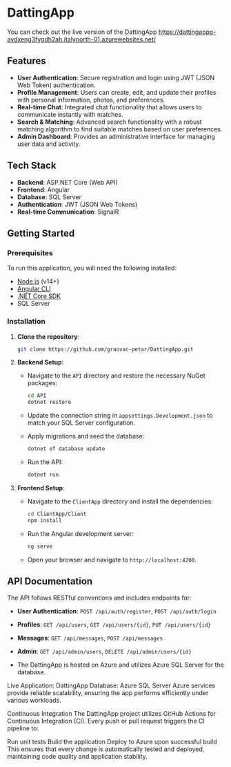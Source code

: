 # DattingApp

You can check out the live version of the DattingApp https://dattingappp-avdxeng3fygdh2ah.italynorth-01.azurewebsites.net/

## Features

- **User Authentication**: Secure registration and login using JWT (JSON Web Token) authentication.
- **Profile Management**: Users can create, edit, and update their profiles with personal information, photos, and preferences.
- **Real-time Chat**: Integrated chat functionality that allows users to communicate instantly with matches.
- **Search & Matching**: Advanced search functionality with a robust matching algorithm to find suitable matches based on user preferences.
- **Admin Dashboard**: Provides an administrative interface for managing user data and activity.

## Tech Stack

- **Backend**: ASP.NET Core (Web API)
- **Frontend**: Angular
- **Database**: SQL Server
- **Authentication**: JWT (JSON Web Tokens)
- **Real-time Communication**: SignalR

## Getting Started

### Prerequisites

To run this application, you will need the following installed:

- [Node.js](https://nodejs.org/) (v14+)
- [Angular CLI](https://angular.io/cli)
- [.NET Core SDK](https://dotnet.microsoft.com/download)
- SQL Server

### Installation

1. **Clone the repository**:

    ```bash
    git clone https://github.com/graovac-petar/DattingApp.git
    ```

2. **Backend Setup**:

    - Navigate to the `API` directory and restore the necessary NuGet packages:

      ```bash
      cd API
      dotnet restore
      ```

    - Update the connection string in `appsettings.Development.json` to match your SQL Server configuration.

    - Apply migrations and seed the database:

      ```bash
      dotnet ef database update
      ```

    - Run the API:

      ```bash
      dotnet run
      ```

3. **Frontend Setup**:

    - Navigate to the `ClientApp` directory and install the dependencies:

      ```bash
      cd ClientApp/Client
      npm install
      ```

    - Run the Angular development server:

      ```bash
      ng serve
      ```

    - Open your browser and navigate to `http://localhost:4200`.


## API Documentation

The API follows RESTful conventions and includes endpoints for:

- **User Authentication**: `POST /api/auth/register`, `POST /api/auth/login`
- **Profiles**: `GET /api/users`, `GET /api/users/{id}`, `PUT /api/users/{id}`
- **Messages**: `GET /api/messages`, `POST /api/messages`
- **Admin**: `GET /api/admin/users`, `DELETE /api/admin/users/{id}`

- The DattingApp is hosted on Azure and utilizes Azure SQL Server for the database.

Live Application: DattingApp
Database: Azure SQL Server
Azure services provide reliable scalability, ensuring the app performs efficiently under various workloads.

Continuous Integration
The DattingApp project utilizes GitHub Actions for Continuous Integration (CI). Every push or pull request triggers the CI pipeline to:

Run unit tests
Build the application
Deploy to Azure upon successful build
This ensures that every change is automatically tested and deployed, maintaining code quality and application stability.
